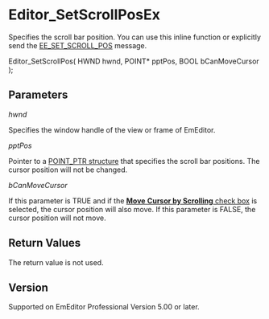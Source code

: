 # Editor\_SetScrollPosEx

Specifies the scroll bar position. You can use this inline function or explicitly send the [EE\_SET\_SCROLL\_POS](../message/ee_set_scroll_pos) message.

Editor\_SetScrollPos( HWND hwnd, POINT\* pptPos, BOOL bCanMoveCursor );

## Parameters

_hwnd_

Specifies the window handle of the view or frame of EmEditor.

_pptPos_

Pointer to a [POINT\_PTR structure](../structure/point_ptr) that specifies the scroll bar positions. The
cursor position will not be changed.

_bCanMoveCursor_

If this parameter is TRUE and if the
[**Move** **Cursor by Scrolling** check box](../../dlg/properties/scroll/index) is selected, the cursor position will also move. If this parameter is FALSE, the cursor position will not move.

## Return Values

The return value is not used.

## Version

Supported on EmEditor Professional Version 5.00 or later.
